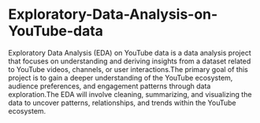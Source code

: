 # Exploratory-Data-Analysis-on-YouTube-data
Exploratory Data Analysis (EDA) on YouTube data is a data analysis project that focuses on understanding and deriving
insights from a dataset related to YouTube videos, channels, or user interactions.The primary goal of this project is to gain a deeper understanding of the YouTube ecosystem, audience preferences, and engagement patterns through data exploration.The EDA will
involve cleaning, summarizing, and visualizing the data to uncover patterns, relationships, and trends within the YouTube ecosystem.
